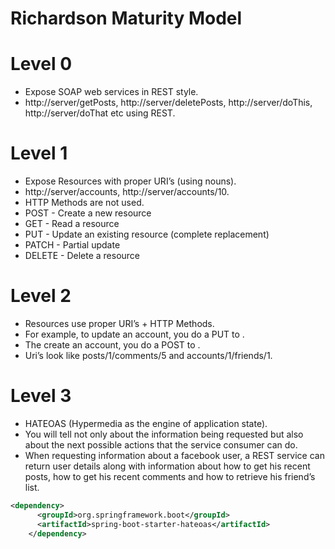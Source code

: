 
# Richardson Maturity Model

# Level 0 

- Expose SOAP web services in REST style. 
- http://server/getPosts, http://server/deletePosts, http://server/doThis, http://server/doThat etc using REST.


# Level 1 

- Expose Resources with proper URI’s (using nouns). 
- http://server/accounts, http://server/accounts/10. 
- HTTP Methods are not used.
- POST - Create a new resource
- GET - Read a resource
- PUT - Update an existing resource (complete replacement)
- PATCH - Partial update
- DELETE - Delete a resource


# Level 2 

- Resources use proper URI’s + HTTP Methods. 
- For example, to update an account, you do a PUT to . 
- The create an account, you do a POST to . 
- Uri’s look like posts/1/comments/5 and accounts/1/friends/1.


# Level 3 

- HATEOAS (Hypermedia as the engine of application state). 
- You will tell not only about the information being requested but also about the next possible actions that the service consumer can do. 
- When requesting information about a facebook user, a REST service can return user details along with information about how to get his recent posts, how to get his recent comments and how to retrieve his friend’s list.


```xml
<dependency>
      <groupId>org.springframework.boot</groupId>
      <artifactId>spring-boot-starter-hateoas</artifactId>
    </dependency>
```
